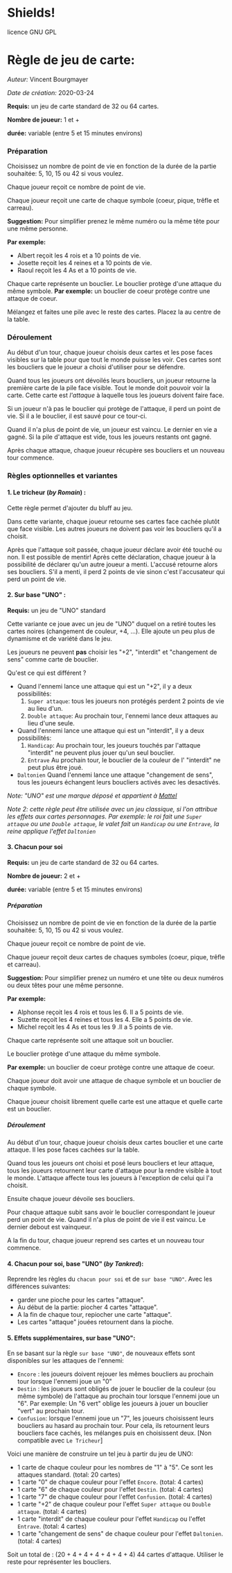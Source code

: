 
# Shields!
licence GNU GPL

# Règle de jeu de carte:
_Auteur:_ Vincent Bourgmayer

_Date de création:_ 2020-03-24

__Requis:__ un jeu de carte standard de 32 ou 64 cartes.

__Nombre de joueur:__ 1 et +

__durée:__ variable (entre 5 et 15 minutes environs)

### Préparation
Choisissez un nombre de point de vie en fonction de la durée de la partie souhaitée:
5, 10, 15 ou 42 si vous voulez.

Chaque joueur reçoit ce nombre de point de vie.

Chaque joueur reçoit une carte de chaque symbole (coeur, pique, trêfle et carreau). 

__Suggestion:__ Pour simplifier prenez le même numéro ou la même tête pour une même personne.

__Par exemple:__
- Albert reçoit les 4 rois et a 10 points de vie.
- Josette reçoit les 4 reines et a 10 points de vie.
- Raoul reçoit les 4 As et a 10 points de vie.


Chaque carte représente un bouclier. 
Le bouclier protège d'une attaque du même symbole.
__Par exemple:__ un bouclier de coeur protège contre une attaque de coeur.

Mélangez et faites une pile avec le reste des cartes. Placez la au centre de la table. 

### Déroulement
Au début d'un tour, chaque joueur choisis deux cartes et les pose faces visibles sur la table pour que tout le monde puisse les voir.
Ces cartes sont les boucliers que le joueur a choisi d'utiliser pour se défendre.

Quand tous les joueurs ont dévoilés leurs boucliers, un joueur retourne la première carte de la pile face visible. Tout le monde doit pouvoir voir la carte.
Cette carte est *l'attaque* à laquelle tous les joueurs doivent faire face.

Si un joueur n'à pas le bouclier qui protège de l'attaque, il perd un point de vie. Si il a le bouclier, il est sauvé pour ce tour-ci.

Quand il n'a plus de point de vie, un joueur est vaincu. 
Le dernier en vie a gagné.
Si la pile d'attaque est vide, tous les joueurs restants ont gagné.

Après chaque attaque, chaque joueur récupère ses boucliers et un nouveau tour commence.

### Règles optionnelles et variantes
#### 1. Le tricheur (_by Romain_) :
Cette règle permet d'ajouter du bluff au jeu.

Dans cette variante, chaque joueur retourne ses cartes face cachée plutôt que face visible. Les autres joueurs ne doivent pas voir les boucliers qu'il a choisit.

Après que l'attaque soit passée, chaque joueur déclare avoir été touché ou non. Il est possible de mentir!
Après cette déclaration, chaque joueur à la possibilité de déclarer qu'un autre joueur a menti. L'accusé retourne alors ses boucliers. S'il a menti, il perd 2 points de vie sinon c'est l'accusateur qui perd un point de vie.

#### 2. Sur base "UNO" :
__Requis:__ un jeu de "UNO" standard

Cette variante ce joue avec un jeu de "UNO" duquel on a retiré toutes les cartes noires (changement de couleur, +4, ...).
Elle ajoute un peu plus de dynamisme et de variété dans le jeu.

Les joueurs ne peuvent __pas__ choisir les "+2", "interdit" et "changement de sens" comme carte de bouclier.

Qu'est ce qui est différent ?
- Quand l'ennemi lance une attaque qui est un "+2", il y a deux possibilités:
  1. `Super attaque`: tous les joueurs non protégés perdent 2 points de vie au lieu d'un.
  2. `Double attaque`: Au prochain tour, l'ennemi lance deux attaques au lieu d'une seule.
- Quand l'ennemi lance une attaque qui est un "interdit", il y a deux possibilités: 
  1. `Handicap`: Au prochain tour, les joueurs touchés par l'attaque "interdit" ne peuvent plus jouer qu'un seul bouclier.
  2. `Entrave` Au prochain tour, le bouclier de la couleur de l' "interdit" ne peut plus être joué.
- `Daltonien` Quand l'ennemi lance une attaque "changement de sens", tous les joueurs échangent leurs boucliers activés avec les desactivés.

_Note: "UNO" est une marque déposé et appartient à [Mattel](https://www.mattelgames.com/en-us/cards/uno)_

_Note 2: cette règle peut être utilisée avec un jeu classique, si l'on attribue les effets aux cartes personnages.
Par exemple: le roi fait une `Super attaque` ou une `Double attaque`, le valet fait un `Handicap` ou une `Entrave`, la reine applique l'effet `Daltonien`_

#### 3. Chacun pour soi
__Requis:__ un jeu de carte standard de 32 ou 64 cartes.

__Nombre de joueur:__ 2 et +

__durée:__ variable (entre 5 et 15 minutes environs)

##### Préparation
Choisissez un nombre de point de vie en fonction de la durée de la partie souhaitée:
5, 10, 15 ou 42 si vous voulez.

Chaque joueur reçoit ce nombre de point de vie.

Chaque joueur reçoit deux cartes de chaques symboles (coeur, pique, trêfle et carreau). 

__Suggestion:__ Pour simplifier prenez un numéro et une tête ou deux numéros ou deux têtes pour une même personne.

__Par exemple:__
- Alphonse reçoit les 4 rois et tous les 6. Il a 5 points de vie.
- Suzette reçoit les 4 reines et tous les 4. Elle a 5 points de vie.
- Michel reçoit les 4 As et tous les 9  .Il a 5 points de vie.


Chaque carte représente soit une attaque soit un bouclier. 

Le bouclier protège d'une attaque du même symbole.

__Par exemple:__ un bouclier de coeur protège contre une attaque de coeur.

Chaque joueur doit avoir une attaque de chaque symbole et un bouclier de chaque symbole.

Chaque joueur choisit librement quelle carte est une attaque et quelle carte est un bouclier.

##### Déroulement
Au début d'un tour, chaque joueur choisis deux cartes bouclier et une carte attaque. Il les pose faces cachées sur la table.

Quand tous les joueurs ont choisi et posé leurs boucliers et leur attaque, tous les joueurs retournent leur carte d'attaque pour la rendre visible à tout le monde. L'attaque affecte tous les joueurs à l'exception de celui qui l'a choisit.

Ensuite chaque joueur dévoile ses boucliers. 

Pour chaque attaque subit sans avoir le bouclier correspondant le joueur perd un point de vie.
Quand il n'a plus de point de vie il est vaincu.
Le dernier debout est vainqueur. 

A la fin du tour, chaque joueur reprend ses cartes et un nouveau tour commence.

#### 4. Chacun pour soi, base "UNO" (_by Tankred_):
Reprendre les règles du `chacun pour soi` et de `sur base "UNO"`.
Avec les différences suivantes:
- garder une pioche pour les cartes "attaque".
- Au début de la partie: piocher 4 cartes "attaque".
- A la fin de chaque tour, repiocher une carte "attaque".
- Les cartes "attaque" jouées retournent dans la pioche.


#### 5. Effets supplémentaires, sur base "UNO":
En se basant sur la règle `sur base "UNO"`, de nouveaux effets sont disponibles sur les attaques de l'ennemi:
- `Encore` : les joueurs doivent rejouer les mêmes boucliers au prochain tour lorsque l'ennemi joue un "0" 
- `Destin` : les joueurs sont obligés de jouer le bouclier de la couleur (ou même symbole) de l'attaque au prochain tour lorsque l'ennemi joue un "6". Par exemple: Un "6 vert" oblige les joueurs à jouer un bouclier "vert" au prochain tour.
- `Confusion`: lorsque l'ennemi joue un "7", les joueurs choisissent leurs boucliers au hasard au prochain tour. Pour cela, ils retournent leurs boucliers face cachés, les mélanges puis en choisissent deux. [Non compatible avec `Le Tricheur`]


Voici une manière de construire un tel jeu à partir du jeu de UNO:
- 1 carte de chaque couleur pour les nombres de "1" à "5". Ce sont les attaques standard. (total: 20 cartes)
- 1 carte "0" de chaque couleur pour l'effet `Encore`. (total: 4 cartes)
- 1 carte "6" de chaque couleur pour l'effet `Destin`. (total: 4 cartes)
- 1 carte "7" de chaque couleur pour l'effet `Confusion`. (total: 4 cartes)
- 1 carte "+2" de chaque couleur pour l'effet `Super attaque` ou `Double attaque`. (total: 4 cartes)
- 1 carte "interdit" de chaque couleur pour l'effet `Handicap` ou l'effet `Entrave`. (total: 4 cartes)
- 1 carte "changement de sens" de chaque couleur pour l'effet `Daltonien`. (total: 4 cartes)

Soit un total de : (20 + 4 + 4 + 4 + 4 + 4 + 4) 44 cartes d'attaque.
Utiliser le reste pour représenter les boucliers. 
